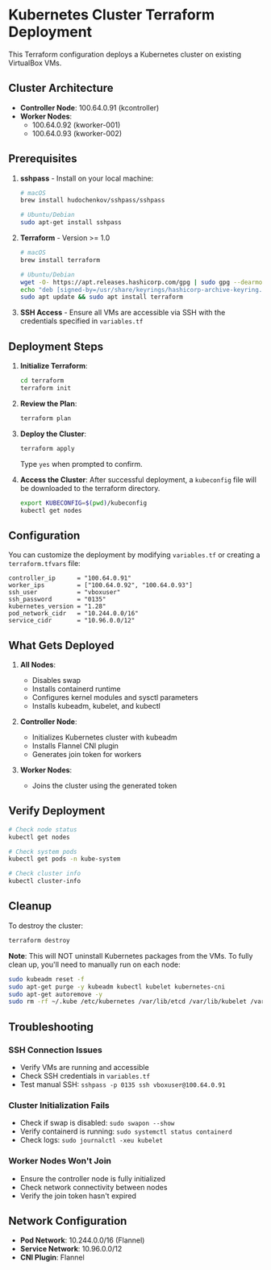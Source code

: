 # Kubernetes Cluster Terraform Deployment

This Terraform configuration deploys a Kubernetes cluster on existing VirtualBox VMs.

## Cluster Architecture

- **Controller Node**: 100.64.0.91 (kcontroller)
- **Worker Nodes**:
  - 100.64.0.92 (kworker-001)
  - 100.64.0.93 (kworker-002)

## Prerequisites

1. **sshpass** - Install on your local machine:
   ```bash
   # macOS
   brew install hudochenkov/sshpass/sshpass

   # Ubuntu/Debian
   sudo apt-get install sshpass
   ```

2. **Terraform** - Version >= 1.0
   ```bash
   # macOS
   brew install terraform

   # Ubuntu/Debian
   wget -O- https://apt.releases.hashicorp.com/gpg | sudo gpg --dearmor -o /usr/share/keyrings/hashicorp-archive-keyring.gpg
   echo "deb [signed-by=/usr/share/keyrings/hashicorp-archive-keyring.gpg] https://apt.releases.hashicorp.com $(lsb_release -cs) main" | sudo tee /etc/apt/sources.list.d/hashicorp.list
   sudo apt update && sudo apt install terraform
   ```

3. **SSH Access** - Ensure all VMs are accessible via SSH with the credentials specified in `variables.tf`

## Deployment Steps

1. **Initialize Terraform**:
   ```bash
   cd terraform
   terraform init
   ```

2. **Review the Plan**:
   ```bash
   terraform plan
   ```

3. **Deploy the Cluster**:
   ```bash
   terraform apply
   ```

   Type `yes` when prompted to confirm.

4. **Access the Cluster**:
   After successful deployment, a `kubeconfig` file will be downloaded to the terraform directory.

   ```bash
   export KUBECONFIG=$(pwd)/kubeconfig
   kubectl get nodes
   ```

## Configuration

You can customize the deployment by modifying `variables.tf` or creating a `terraform.tfvars` file:

```hcl
controller_ip      = "100.64.0.91"
worker_ips         = ["100.64.0.92", "100.64.0.93"]
ssh_user           = "vboxuser"
ssh_password       = "0135"
kubernetes_version = "1.28"
pod_network_cidr   = "10.244.0.0/16"
service_cidr       = "10.96.0.0/12"
```

## What Gets Deployed

1. **All Nodes**:
   - Disables swap
   - Installs containerd runtime
   - Configures kernel modules and sysctl parameters
   - Installs kubeadm, kubelet, and kubectl

2. **Controller Node**:
   - Initializes Kubernetes cluster with kubeadm
   - Installs Flannel CNI plugin
   - Generates join token for workers

3. **Worker Nodes**:
   - Joins the cluster using the generated token

## Verify Deployment

```bash
# Check node status
kubectl get nodes

# Check system pods
kubectl get pods -n kube-system

# Check cluster info
kubectl cluster-info
```

## Cleanup

To destroy the cluster:

```bash
terraform destroy
```

**Note**: This will NOT uninstall Kubernetes packages from the VMs. To fully clean up, you'll need to manually run on each node:

```bash
sudo kubeadm reset -f
sudo apt-get purge -y kubeadm kubectl kubelet kubernetes-cni
sudo apt-get autoremove -y
sudo rm -rf ~/.kube /etc/kubernetes /var/lib/etcd /var/lib/kubelet /var/lib/dockershim /var/run/kubernetes
```

## Troubleshooting

### SSH Connection Issues
- Verify VMs are running and accessible
- Check SSH credentials in `variables.tf`
- Test manual SSH: `sshpass -p 0135 ssh vboxuser@100.64.0.91`

### Cluster Initialization Fails
- Check if swap is disabled: `sudo swapon --show`
- Verify containerd is running: `sudo systemctl status containerd`
- Check logs: `sudo journalctl -xeu kubelet`

### Worker Nodes Won't Join
- Ensure the controller node is fully initialized
- Check network connectivity between nodes
- Verify the join token hasn't expired

## Network Configuration

- **Pod Network**: 10.244.0.0/16 (Flannel)
- **Service Network**: 10.96.0.0/12
- **CNI Plugin**: Flannel
